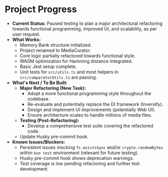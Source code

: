 <!-- Version: 0.7 | Last Updated: 2025-04-05 | Updated By: Cline -->

# Project Progress

- **Current Status:** Paused testing to plan a major architectural refactoring towards functional programming, improved UI, and scalability, as per user request.
- **What Works:**
  - Memory Bank structure initialized.
  - Project renamed to MediaCurator.
  - Core logic partially refactored towards functional style.
  - WASM optimization for Hamming distance integrated.
  - Basic Jest setup complete.
  - Unit tests for `src/utils.ts` and most helpers in `src/comparatorUtils.ts` are passing.
- **What's Next / To Be Built:**
  - **Major Refactoring (New Task):**
    - Adopt a more functional programming style throughout the codebase.
    - Re-evaluate and potentially replace the DI framework (Inversify).
    - Design and implement UI improvements (potentially Web UI).
    - Ensure architecture scales to handle millions of media files.
  - **Testing (Post-Refactoring):**
    - Develop a comprehensive test suite covering the refactored code.
  - Update Husky pre-commit hook.
- **Known Issues/Blockers:**
  - Persistent issues mocking `fs.existsSync` and/or `crypto.randomBytes` within `bun test` environment (relevant for future testing).
  - Husky pre-commit hook shows deprecation warnings.
  - Test coverage is low pending refactoring and further test development.
